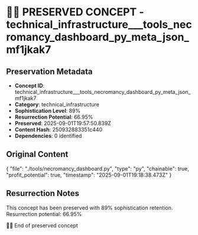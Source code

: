# 🏴‍☠️ PRESERVED CONCEPT - technical_infrastructure___tools_necromancy_dashboard_py_meta_json_mf1jkak7

## Preservation Metadata
- **Concept ID**: technical_infrastructure___tools_necromancy_dashboard_py_meta_json_mf1jkak7
- **Category**: technical_infrastructure
- **Sophistication Level**: 89%
- **Resurrection Potential**: 66.95%
- **Preserved**: 2025-09-01T19:57:50.839Z
- **Content Hash**: 250932883351c440
- **Dependencies**: 0 identified

## Original Content

{
  "file": "./tools/necromancy_dashboard.py",
  "type": "py",
  "chainable": true,
  "profit_potential": true,
  "timestamp": "2025-09-01T19:18:38.473Z"
}

## Resurrection Notes
This concept has been preserved with 89% sophistication retention.
Resurrection potential: 66.95%

🏴‍☠️ End of preserved concept